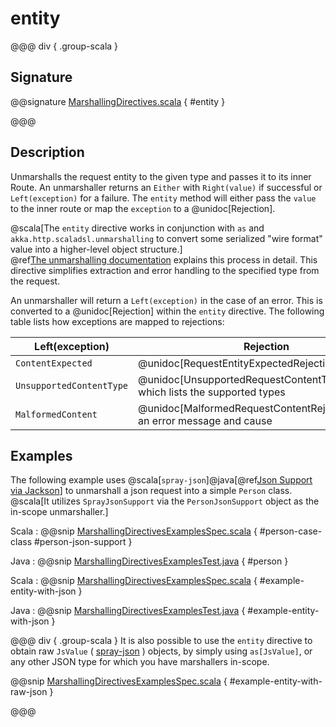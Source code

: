 # entity

@@@ div { .group-scala }

## Signature

@@signature [MarshallingDirectives.scala]($akka-http$/akka-http/src/main/scala/akka/http/scaladsl/server/directives/MarshallingDirectives.scala) { #entity }

@@@

## Description

Unmarshalls the request entity to the given type and passes it to its inner Route.  An unmarshaller
returns an `Either` with `Right(value)` if successful or `Left(exception)` for a failure.
The `entity` method will either pass the `value` to the inner route or map the `exception` to a
@unidoc[Rejection].

@scala[The `entity` directive works in conjunction with `as` and `akka.http.scaladsl.unmarshalling` to
convert some serialized "wire format" value into a higher-level object structure.]  
@ref[The unmarshalling documentation](../../../common/unmarshalling.md) explains this process in detail.
This directive simplifies extraction and error handling to the specified type from the request.

An unmarshaller will return a `Left(exception)` in the case of an error.  This is converted to a
@unidoc[Rejection] within the `entity` directive.  The following table lists how exceptions
are mapped to rejections:

|Left(exception)          | Rejection                                                                |
|-------------------------|--------------------------------------------------------------------------|
|`ContentExpected`        | @unidoc[RequestEntityExpectedRejection$]                                         |
|`UnsupportedContentType` | @unidoc[UnsupportedRequestContentTypeRejection], which lists the supported types|
|`MalformedContent`       | @unidoc[MalformedRequestContentRejection], with an error message and cause      |

## Examples

The following example uses @scala[`spray-json`]@java[@ref[Json Support via Jackson](../../../common/json-support.md#json-jackson-support)] to unmarshall a json request into a simple `Person` 
class. @scala[It utilizes `SprayJsonSupport` via the `PersonJsonSupport` object as the in-scope unmarshaller.]

Scala
:   @@snip [MarshallingDirectivesExamplesSpec.scala]($test$/scala/docs/http/scaladsl/server/directives/MarshallingDirectivesExamplesSpec.scala) { #person-case-class #person-json-support }

Java
:   @@snip [MarshallingDirectivesExamplesTest.java]($test$/java/docs/http/javadsl/server/directives/MarshallingDirectivesExamplesTest.java) { #person }


Scala
:   @@snip [MarshallingDirectivesExamplesSpec.scala]($test$/scala/docs/http/scaladsl/server/directives/MarshallingDirectivesExamplesSpec.scala) { #example-entity-with-json }

Java
:   @@snip [MarshallingDirectivesExamplesTest.java]($test$/java/docs/http/javadsl/server/directives/MarshallingDirectivesExamplesTest.java) { #example-entity-with-json }


@@@ div { .group-scala }
It is also possible to use the `entity` directive to obtain raw `JsValue` ( [spray-json](https://github.com/spray/spray-json) ) objects, by simply using
`as[JsValue]`, or any other JSON type for which you have marshallers in-scope.

@@snip [MarshallingDirectivesExamplesSpec.scala]($test$/scala/docs/http/scaladsl/server/directives/MarshallingDirectivesExamplesSpec.scala) { #example-entity-with-raw-json }

@@@
